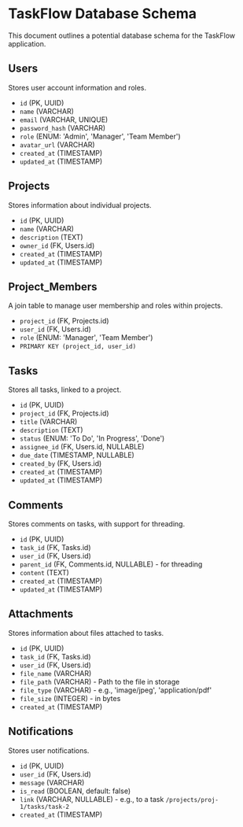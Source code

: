 # TaskFlow Database Schema

This document outlines a potential database schema for the TaskFlow application.

## Users

Stores user account information and roles.

- `id` (PK, UUID)
- `name` (VARCHAR)
- `email` (VARCHAR, UNIQUE)
- `password_hash` (VARCHAR)
- `role` (ENUM: 'Admin', 'Manager', 'Team Member')
- `avatar_url` (VARCHAR)
- `created_at` (TIMESTAMP)
- `updated_at` (TIMESTAMP)

## Projects

Stores information about individual projects.

- `id` (PK, UUID)
- `name` (VARCHAR)
- `description` (TEXT)
- `owner_id` (FK, Users.id)
- `created_at` (TIMESTAMP)
- `updated_at` (TIMESTAMP)

## Project_Members

A join table to manage user membership and roles within projects.

- `project_id` (FK, Projects.id)
- `user_id` (FK, Users.id)
- `role` (ENUM: 'Manager', 'Team Member')
- `PRIMARY KEY (project_id, user_id)`

## Tasks

Stores all tasks, linked to a project.

- `id` (PK, UUID)
- `project_id` (FK, Projects.id)
- `title` (VARCHAR)
- `description` (TEXT)
- `status` (ENUM: 'To Do', 'In Progress', 'Done')
- `assignee_id` (FK, Users.id, NULLABLE)
- `due_date` (TIMESTAMP, NULLABLE)
- `created_by` (FK, Users.id)
- `created_at` (TIMESTAMP)
- `updated_at` (TIMESTAMP)

## Comments

Stores comments on tasks, with support for threading.

- `id` (PK, UUID)
- `task_id` (FK, Tasks.id)
- `user_id` (FK, Users.id)
- `parent_id` (FK, Comments.id, NULLABLE) - for threading
- `content` (TEXT)
- `created_at` (TIMESTAMP)
- `updated_at` (TIMESTAMP)

## Attachments

Stores information about files attached to tasks.

- `id` (PK, UUID)
- `task_id` (FK, Tasks.id)
- `user_id` (FK, Users.id)
- `file_name` (VARCHAR)
- `file_path` (VARCHAR) - Path to the file in storage
- `file_type` (VARCHAR) - e.g., 'image/jpeg', 'application/pdf'
- `file_size` (INTEGER) - in bytes
- `created_at` (TIMESTAMP)

## Notifications

Stores user notifications.

- `id` (PK, UUID)
- `user_id` (FK, Users.id)
- `message` (VARCHAR)
- `is_read` (BOOLEAN, default: false)
- `link` (VARCHAR, NULLABLE) - e.g., to a task `/projects/proj-1/tasks/task-2`
- `created_at` (TIMESTAMP)
